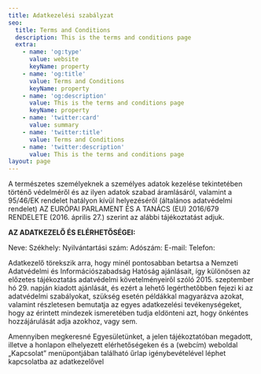 ```yaml
---
title: Adatkezelési szabályzat
seo:
  title: Terms and Conditions
  description: This is the terms and conditions page
  extra:
    - name: 'og:type'
      value: website
      keyName: property
    - name: 'og:title'
      value: Terms and Conditions
      keyName: property
    - name: 'og:description'
      value: This is the terms and conditions page
      keyName: property
    - name: 'twitter:card'
      value: summary
    - name: 'twitter:title'
      value: Terms and Conditions
    - name: 'twitter:description'
      value: This is the terms and conditions page
layout: page
---
```

A természetes személyeknek a személyes adatok kezelése tekintetében történő védelméről és az
ilyen adatok szabad áramlásáról, valamint a 95/46/EK rendelet hatályon kívül helyezéséről
(általános adatvédelmi rendelet) AZ EURÓPAI PARLAMENT ÉS A TANÁCS (EU) 2016/679
RENDELETE (2016. április 27.) szerint az alábbi tájékoztatást adjuk.


**AZ ADATKEZELŐ ÉS ELÉRHETŐSÉGEI:**

Neve: 
Székhely: 
Nyilvántartási szám: 
Adószám: 
E-mail: 
Telefon: 


Adatkezelő törekszik arra, hogy minél pontosabban betartsa a Nemzeti Adatvédelmi és
Információszabadság Hatóság ajánlásait, így különösen az előzetes tájékoztatás adatvédelmi
követelményeiről szóló 2015. szeptember hó 29. napján kiadott ajánlását, és ezért a lehető
legérthetőbben fejezi ki az adatvédelmi szabályokat, szükség esetén példákkal magyarázva azokat,
valamint részletesen bemutatja az egyes adatkezelési tevékenységeket, hogy az érintett mindezek
ismeretében tudja eldönteni azt, hogy önkéntes hozzájárulását adja azokhoz, vagy sem.


Amennyiben megkeresné Egyesületünket, a jelen tájékoztatóban megadott, illetve a honlapon
elhelyezett elérhetőségeken és a (webcím) weboldal „Kapcsolat” menüpontjában található űrlap
igénybevételével léphet kapcsolatba az adatkezelővel
